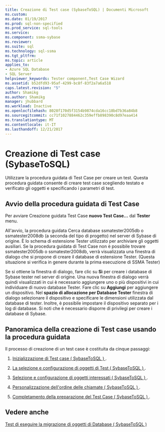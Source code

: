 ```yaml
---
title: Creazione di Test case (SybaseToSQL) | Documenti Microsoft
ms.custom: 
ms.date: 01/19/2017
ms.prod: sql-non-specified
ms.prod_service: sql-tools
ms.service: 
ms.component: ssma-sybase
ms.reviewer: 
ms.suite: sql
ms.technology: sql-ssma
ms.tgt_pltfrm: 
ms.topic: article
applies_to:
- Azure SQL Database
- SQL Server
helpviewer_keywords: Tester component,Test Case Wizard
ms.assetid: b52dfd93-95af-4299-bc8f-83f2a7a6a518
caps.latest.revision: "5"
author: Shamikg
ms.author: Shamikg
manager: jhubbard
ms.workload: Inactive
ms.openlocfilehash: 8028f170d5f3154b9874cda16cc18bd7b36a84b8
ms.sourcegitcommit: cc71f1027884462c359effb898390c8d97eaa414
ms.translationtype: MT
ms.contentlocale: it-IT
ms.lasthandoff: 12/21/2017
---
```

# <a name="creating-test-cases-sybasetosql"></a>Creazione di Test case (SybaseToSQL)
Utilizzare la procedura guidata di Test Case per creare un test. Questa procedura guidata consente di creare test case scegliendo testato e verificato gli oggetti e specificando i parametri di test.  
  
## <a name="starting-the-test-case-wizard"></a>Avvio della procedura guidata di Test Case  
Per avviare Creazione guidata Test Case **nuovo Test Case...** dal **Tester** menu.  
  
All'avvio, la procedura guidata Cerca database ssmatester2005db o ssmatester2008db (a seconda del tipo di progetto) nel server di Sybase di origine. È lo schema di estensione Tester utilizzato per archiviare gli oggetti ausiliari. Se la procedura guidata di Test Case non è possibile trovare ssmatester2005db o ssmatester2008db, verrà visualizzata una finestra di dialogo che si propone di creare il database di estensione Tester. (Questa situazione si verifica in genere durante la prima esecuzione di SSMA Tester)  
  
Se si ottiene la finestra di dialogo, fare clic su **Sì** per creare i database di Sybase tester nel server di origine. Una nuova finestra di dialogo verrà quindi visualizzati in cui è necessario aggiungere uno o più dispositivi in cui individuare di nuovo database Tester. Fare clic su **Aggiungi** per aggiungere un dispositivo. Nel **spazio di allocazione per Database Tester** finestra di dialogo selezionare il dispositivo e specificare le dimensioni utilizzata dal database di tester. Inoltre, è possibile impostare il dispositivo separato per i log di database. Si noti che è necessario disporre di privilegi per creare i database di Sybase.  
  
## <a name="overview-of-creating-test-cases-using-the-wizard"></a>Panoramica della creazione di Test case usando la procedura guidata  
Il processo di creazione di un test case è costituita da cinque passaggi:  
  
1.  [Inizializzazione di Test case &#40; SybaseToSQL &#41; ](../../ssma/sybase/initializing-test-cases-sybasetosql.md).  
  
2.  [La selezione e configurazione di oggetti di Test &#40; SybaseToSQL &#41; ](../../ssma/sybase/selecting-and-configuring-objects-to-test-sybasetosql.md).  
  
3.  [Selezione e configurazione di oggetti interessati &#40; SybaseToSQL &#41; ](../../ssma/sybase/selecting-and-configuring-affected-objects-sybasetosql.md).  
  
4.  [Personalizzazione dell'ordine delle chiamate &#40; SybaseToSQL &#41; ](../../ssma/sybase/customizing-calls-order-sybasetosql.md).  
  
5.  [Completamento della preparazione del Test Case &#40; SybaseToSQL &#41; ](../../ssma/sybase/finishing-test-case-preparation-sybasetosql.md).  
  
## <a name="see-also"></a>Vedere anche  
[Test di eseguire la migrazione di oggetti di Database &#40; SybaseToSQL &#41;](../../ssma/sybase/testing-migrated-database-objects-sybasetosql.md)  
  
